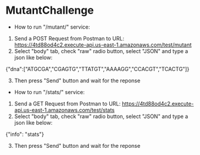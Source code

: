 # MutantChallenge
* How to run "/mutant/" service: 
1. Send a POST Request from Postman to URL: https://4td88od4c2.execute-api.us-east-1.amazonaws.com/test/mutant
2. Select "body" tab, check "raw" radio button, select "JSON" and type a json like below:

{"dna":["ATGCGA","CGAGTG","TTATGT","AAAAGG","CCACGT","TCACTG"]}

3. Then press "Send" button and wait for the reponse

* How to run "/stats/" service:
1. Send a GET Request from Postman to URL: https://4td88od4c2.execute-api.us-east-1.amazonaws.com/test/stats
2. Select "body" tab, check "raw" radio button, select "JSON" and type a json like below:

{"info": "stats"}

3. Then press "Send" button and wait for the reponse



